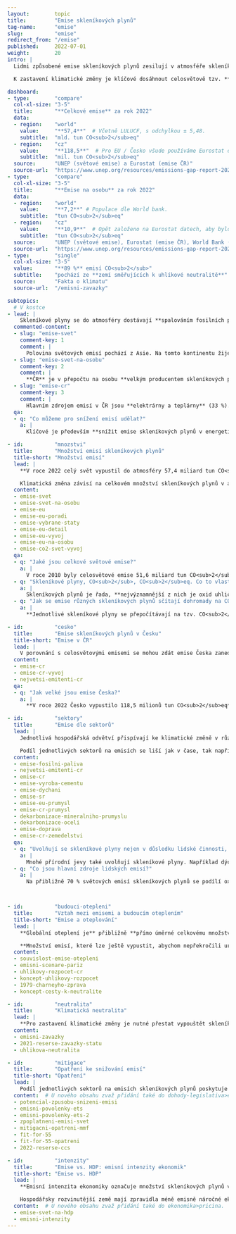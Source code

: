 ```yaml
---
layout:        topic
title:         "Emise skleníkových plynů"
tag-name:      "emise"
slug:          "emise"
redirect_from: "/emise"
published:     2022-07-01
weight:        20
intro: |
  Lidmi způsobené emise skleníkových plynů zesilují v atmosféře skleníkový efekt, což vede k oteplování planety. Hlavním antropogenním skleníkovým plynem je **oxid uhličitý** (CO<sub>2</sub>), který k oteplování přispívá přibližně ze 70 %. Jeho koncentrace v atmosféře rostou především kvůli spalování fosilních paliv, ale například i kácení pralesů nebo výrobě oceli a cementu. Dalším významným skleníkovým plynem je **metan** (CH<sub>4</sub>), který do atmosféry uniká hlavně při těžbě fosilních paliv a chovu dobytka. Ke skleníkovým plynům patří i **oxid dusný** (vznikající zejména při používání umělých dusíkatých hnojiv) ⁠a řada synteticky vyráběných **fluorovaných plynů**.

  K zastavení klimatické změny je klíčové dosáhnout celosvětově tzv. **klimatické neutrality** – tedy stavu, kdy lidstvo už svou činností nebude přidávat do atmosféry žádné skleníkové plyny.

dashboard:
- type:        "compare"
  col-xl-size: "3-5"
  title:       "**Celkové emise** za rok 2022"
  data:
  - region:    "world"
    value:     "**57,4**"  # Včetně LULUCF, s odchylkou ± 5,48.
    subtitle:  "mld. tun CO<sub>2</sub>eq"
  - region:    "cz"
    value:     "**118,5**"  # Pro EU / Česko všude používáme Eurostat data (metriku TOTX4_MEMONIA).
    subtitle:  "mil. tun CO<sub>2</sub>eq"
  source:      "UNEP (světové emise) a Eurostat (emise ČR)"
  source-url:  "https://www.unep.org/resources/emissions-gap-report-2023"
- type:        "compare"
  col-xl-size: "3-5"
  title:       "**Emise na osobu** za rok 2022"
  data:
  - region:    "world"
    value:     "**7,2**" # Populace dle World bank.
    subtitle:  "tun CO<sub>2</sub>eq"
  - region:    "cz"
    value:     "**10,9**"  # Opět založeno na Eurostat datech, aby bylo konzistentní s dalšími grafikami. Populace dle ČSÚ.
    subtitle:  "tun CO<sub>2</sub>eq"
  source:      "UNEP (světové emise), Eurostat (emise ČR), World Bank (světová populace), ČSÚ (populace ČR)"
  source-url:  "https://www.unep.org/resources/emissions-gap-report-2023"
- type:        "single"
  col-xl-size: "3-5"
  value:       "**89 %** emisí CO<sub>2</sub>"
  subtitle:    "pochází ze **zemí směřujících k uhlíkové neutralitě**"
  source:      "Fakta o klimatu"
  source-url:  "/emisni-zavazky"

subtopics:
  # V kostce
- lead: |
    Skleníkové plyny se do atmosféry dostávají **spalováním fosilních paliv** a dalšími aktivitami spojenými s člověkem, jako je například **kácení lesů, produkce cementu, pěstování rýže či chov dobytka**. Při hledání rychlých a účinných opatření ke snižování emisí je třeba vzít v potaz při jakých lidských činnostech a ve kterých státech vzniká emisí nejvíce:
  commented-content:
  - slug: "emise-svet"
    comment-key: 1
    comment: |
      Polovina světových emisí pochází z Asie. Na tomto kontinentu žije asi 60 % světové populace.
  - slug: "emise-svet-na-osobu"
    comment-key: 2
    comment: |
      **ČR** je v přepočtu na osobu **velkým producentem skleníkových plynů**: 11 tun CO<sub>2</sub>eq na osobu ročně. To je 1,5× více než světový průměr a 1,4× více než průměr EU.
  - slug: "emise-cr"
    comment-key: 3
    comment: |
      Hlavním zdrojem emisí v ČR jsou **elektrárny a teplárny** (33 %). Dále pak **průmysl** (28 %), **silniční doprava** (16 %) a **lokální plynové a uhelné kotle** (10 %).
  qa:
  - q: "Co můžeme pro snížení emisí udělat?"
    a: |
      Klíčové je především **snížit emise skleníkových plynů v energetice a v průmyslu**, tedy transformovat tyto sektory směrem k nízkoemisním alternativám. Účinným opatřením pro snižování emisí je **zpoplatnění emisí skleníkových plynů**, například formou emisních povolenek nebo uhlíkové daně. Na individuální rovině lze přispět především **úsporami v domácnostech** (týkajících se vytápění, ohřevu teplé vody nebo spotřeby elektřiny), **omezením automobilové dopravy a snížením konzumace masa a mléčných výrobků**.

- id:          "mnozstvi"
  title:       "Množství emisí skleníkových plynů"
  title-short: "Množství emisí"
  lead: |
    **V roce 2022 celý svět vypustil do atmosféry 57,4 miliard tun CO<sub>2</sub>eq**. Tato jednotka přepočítává množství různých skleníkových plynů na množství CO<sub>2</sub>, které by mělo stejný příspěvek ke skleníkovému jevu. Například metan je 28× silnější skleníkový plyn než oxid uhličitý (při uvažovaném stoletém horizontu), tedy 1 tuna metanu představuje 28 tun CO<sub>2</sub>eq.

    Klimatická změna závisí na celkovém množství skleníkových plynů v atmosféře, při srovnávání jednotlivých zemí je však také vhodné vyjádření na obyvatele. Tím je možné porovnat, jak ke klimatické změně přispívají vzhledem k počtu obyvatel různě veliké státy.
  content:
  - emise-svet
  - emise-svet-na-osobu
  - emise-eu
  - emise-eu-poradi
  - emise-vybrane-staty
  - emise-eu-detail
  - emise-eu-vyvoj
  - emise-eu-na-osobu
  - emise-co2-svet-vyvoj
  qa:
  - q: "Jaké jsou celkové světové emise?"
    a: |
      V roce 2010 byly celosvětové emise 51,6 miliard tun CO<sub>2</sub>eq, **v roce 2022 dosáhly 57,4 miliard tun CO<sub>2</sub>eq** (včetně emisí z využití půdy a lesnictví).
  - q: "Skleníkové plyny, CO<sub>2</sub>, CO<sub>2</sub>eq. Co to vlastně znamená a jaký je mezi těmito pojmy rozdíl?"
    a: |
      Skleníkových plynů je řada, **nejvýznamnější z nich je oxid uhličitý, tedy CO<sub>2</sub>**. Jednotka tuna CO<sub>2</sub> udává tedy výhradně množství oxidu uhličitého. Jednotka tuna **CO<sub>2</sub>eq** pak vyjadřuje **úhrnné množství** více <glossary id="antropogennisklenikoveplyny">skleníkových plynů</glossary> přepočtených na ekvivalentní množství CO<sub>2</sub>.
  - q: "Jak se emise různých skleníkových plynů sčítají dohromady na CO<sub>2</sub>eq?"
    a: |
      **Jednotlivé skleníkové plyny se přepočítávají na tzv. CO<sub>2</sub>eq** (CO<sub>2</sub> ekvivalent), tedy na množství oxidu uhličitého, které by mělo stejný příspěvek ke skleníkovému jevu atmosféry jako množství těchto ostatních vypuštěných plynů. Vzhledem k různému poločasu života jednotlivých plynů v atmosféře se tento příspěvek uvažuje za určitou standardizovanou dobu, zpravidla uvažujeme horizont 100 let a používáme tzv. GWP (*Global Warming Potentital*) koeficienty. Zatímco CO<sub>2</sub> jakožto referenčními plynu náleží koeficient 1, pro metan se jedná o hodnotu 28 pro horizont 100 let, jinými slovy, jde 28× silnější skleníkový plyn než CO<sub>2</sub>.

- id:          "cesko"
  title:       "Emise skleníkových plynů v Česku"
  title-short: "Emise v ČR"
  lead: |
    V porovnání s celosvětovými emisemi se mohou zdát emise Česka zanedbatelné – v roce 2022 Česká republika vypustila 118,5 milionu tun CO<sub>2</sub>eq (při zahrnutí sektoru využití půdy a lesnictví 121,8 mil. tun CO<sub>2</sub>eq). Pro relativní srovnávání s jinými státy je ale užitečné vyjádřit množství skleníkových plynů i v přepočtu na jednoho obyvatele – v takovém případě **jsou emise na osobu v Česku 1,5× vyšší, než je celosvětový průměr**.
  content:
  - emise-cr
  - emise-cr-vyvoj
  - nejvetsi-emitenti-cr
  qa:
  - q: "Jak velké jsou emise Česka?"
    a: |
      **V roce 2022 Česko vypustilo 118,5 milionů tun CO<sub>2</sub>eq**, přepočteno na obyvatele jde o 10,9 tuny CO<sub>2</sub>eq na osobu. Světový průměr v roce 2022 byl 7,2 tun CO<sub>2</sub>eq na osobu. **Emise Česka na osobu jsou tedy 1,5× vyšší vyšší, než je celosvětový průměr**.

- id:          "sektory"
  title:       "Emise dle sektorů"
  lead: |
    Jednotlivá hospodářská odvětví přispívají ke klimatické změně v různé míře. Například **v Česku je výroba elektřiny a tepla zodpovědná za 33 % emisí skleníkových plynů**, oproti tomu průmysl přispívá 28 %, doprava 16 % a zemědělství přibližně 8 %. Za téměř polovinu českých emisí (43 %) zodpovídá pouze několik desítek největších zdrojů (především elektráren a průmyslových závodů).

    Podíl jednotlivých sektorů na emisích se liší jak v čase, tak napříč zeměmi. V Česku jsou relativně vyšší emise z energetiky oproti ostatním zemím kvůli vyššímu podílu uhelných elektráren a skutečnosti, že Česko je vývozcem elektřiny. Naopak emise ze zemědělství jsou v Česku relativně nižší, neboť některé potraviny dovážíme.
  content:
  - emise-fosilni-paliva
  - nejvetsi-emitenti-cr
  - emise-cr
  - emise-vyroba-cementu
  - emise-dychani
  - emise-sr
  - emise-eu-prumysl
  - emise-cr-prumysl
  - dekarbonizace-mineralniho-prumyslu
  - dekarbonizace-oceli
  - emise-doprava
  - emise-cr-zemedelstvi
  qa:
  - q: "Uvolňují se skleníkové plyny nejen v důsledku lidské činnosti, ale také přírodních procesů?"
    a: |
      Mnohé přírodní jevy také uvolňují skleníkové plyny. Například dýcháním člověk vyprodukuje přibližně 300 kg CO<sub>2</sub> za rok, podobně oxid uhličitý vydechují také jiné organismy. Dýchání však nepřispívá ke klimatické změně, neboť se jedná o uzavřený cyklus uhlíku: veškerý vydechovaný uhlík byl dříve pohlcen z atmosféry při fotosyntéze rostlin. Silným skleníkovým plynem je vodní pára, avšak její cyklus v atmosféře je také uzavřený a množství vypařené vody je dáno teplotou. Ke skleníkovému jevu přispívá také sopečná činnost, avšak v mnohem menší míře než lidská činnost.
  - q: "Co jsou hlavní zdroje lidských emisí?"
    a: |
      Na přibližně 70 % světových emisí skleníkových plynů se podílí oxid uhličitý. Jeho hlavním zdrojem je **spalování fosilních paliv**, především v energetice, průmyslu a dopravě.



- id:          "budouci-otepleni"
  title:       "Vztah mezi emisemi a budoucím oteplením"
  title-short: "Emise a oteplování"
  lead: |
    **Globální oteplení je** přibližně **přímo úměrné celkovému množství emisí skleníkových plynů**, které vypouštíme do atmosféry. Pro zastavení klimatické změny **je** tedy **nutné přestat vypouštět skleníkové plyny** a dosáhnout takzvané klimatické neutrality. Roli však nehraje pouze to, kdy skutečně snížíme množství vypouštěných plynů na nulu, ale také trajektorie, podle které toto snížení bude probíhat. Je velký rozdíl, pokud budeme až do roku 2050 vypouštět tolik emisí jako dnes, a pak náhle snížíme emise na nulu, nebo pokud je budeme snižovat rovnoměrně po celou dobu až do roku 2050 – první scénář by vedl přibližně k dvojnásobnému oteplení oproti druhému.

    **Množství emisí, které lze ještě vypustit, abychom nepřekročili určitou teplotní hranici, se označuje jako uhlíkový rozpočet**. Cíl Pařížské dohody o udržení nárůstu teploty výrazně pod 2 °C lze tedy pomocí uhlíkového rozpočtu přeformulovat jako určité množství skleníkových plynů, které lidstvo ještě může vypustit, aby tohoto cíle dosáhlo.
  content:
  - souvislost-emise-otepleni
  - emisni-scenare-pariz
  - uhlikovy-rozpocet-cr
  - koncept-uhlikovy-rozpocet
  - 1979-charneyho-zprava
  - koncept-cesty-k-neutralite

- id:          "neutralita"
  title:       "Klimatická neutralita"
  lead: |
    **Pro zastavení klimatické změny je nutné přestat vypouštět skleníkové plyny**, neboli dosáhnout tzv. net-zero či klimatické neutrality. Výraz "net-zero" můžeme přeložit jako "čistá nula" a je tím myšleno, že daný stát či firma je klimaticky neutrální, tedy odstraňuje z atmosféry stejné množství skleníkových plynů jako do atmosféry vypouští. Tato situace je také označována jako klimatická neutralita nebo uhlíková neutralita s tím, že druhý z pojmů se většinou týká pouze oxidu uhličitého, nikoli všech skleníkových plynů. **K dosažení uhlíkové neutrality se již přihlásily státy zodpovědné za téměř 90 % světových emisí oxidu uhličitého** (k dubnu 2024).
  content:
  - emisni-zavazky
  - 2021-reserse-zavazky-statu
  - uhlikova-neutralita

- id:          "mitigace"
  title:       "Opatření ke snižování emisí"
  title-short: "Opatření"
  lead: |
    Podíl jednotlivých sektorů na emisích skleníkových plynů poskytuje užitečné vodítko pro zaměření mitigačních snah. Největších emisních úspor může Česko dosáhnout **proměnou** svého **energetického mixu**. Jednotlivci však také mohou přispět ke snížení emisí, například **snížením energetické náročnosti** svých domácností nebo **omezením automobilové dopravy**, případně také **nižší konzumací masa a mléčných výrobků**.
  content:  # U nového obsahu zvaž přidání také do dohody-legislativa>eu a ekonomika>opatreni.
  - potencial-zpusobu-snizeni-emisi
  - emisni-povolenky-ets
  - emisni-povolenky-ets-2
  - zpoplatneni-emisi-svet
  - mitigacni-opatreni-mmf
  - fit-for-55
  - fit-for-55-opatreni
  - 2022-reserse-ccs

- id:          "intenzity"
  title:       "Emise vs. HDP: emisní intenzity ekonomik"
  title-short: "Emise vs. HDP"
  lead: |
    **Emisní intenzita ekonomiky označuje množství skleníkových plynů vyprodukovaných na jednotku HDP** a zpravidla se uvádí v gramech CO<sub>2</sub>eq na jeden dolar. Emisní intenzity tak vedle emisí na osobu slouží jako další relativní vyjádření a často poskytují detailnější vhled do emisí jednotlivých zemí.

    Hospodářsky rozvinutější země mají zpravidla méně emisně náročné ekonomiky, neboť služby tvoří větší podíl jejich hospodářství. Oproti tomu v rozvojových zemích tvoří větší podíl hospodářství emisně náročné sektory: zemědělství, průmysl a stavebnictví. Emisní intenzity ekonomik také vysvětlují, proč některé státy se srovnatelnými emisemi na osobu mohou mít velice odlišnou životní úroveň.
  content:  # U nového obsahu zvaž přidání také do ekonomika>pricina.
  - emise-svet-na-hdp
  - emisni-intenzity
---
```

